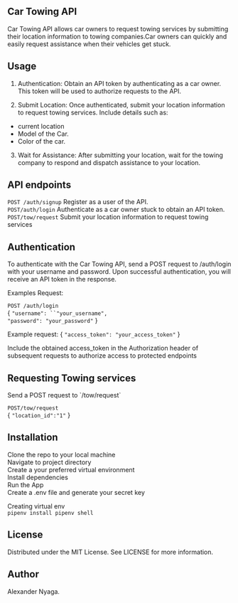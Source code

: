 ## Car Towing API
<p>Car Towing API allows car owners to request towing services by submitting their location information to towing companies.Car owners can quickly and easily request assistance when their vehicles get stuck.</p>

## Usage
1. Authentication:  Obtain an API token by authenticating as a car owner. This token will be used to authorize requests to the API. <br>

2. Submit Location: Once authenticated, submit your location information to request towing services. Include details such as: <br>
  * current location <br>
  * Model of the Car.<br>
  * Color of the car.<br>


 3. <p> Wait for Assistance: After submitting your location, wait for the towing company to respond and dispatch assistance to your location.</p>

 ## API endpoints
 `POST /auth/signup` Register as a user of the API.<br>
 `POST/auth/login`  Authenticate as a car owner stuck to obtain an API token.<br>
 `POST/tow/request` Submit your location information to request towing services <br>

 ## Authentication

 <p> To authenticate with the Car Towing API, send a POST request to /auth/login with your username and password. Upon successful authentication, you will receive an API token in the response.</p>

Examples Request:

`POST /auth/login`<br>
        {
            `"username": ``"your_username",` <br>
            `"password": "your_password"`
        }

Example request:
{
    `"access_token": "your_access_token"`
}
<p>Include the obtained access_token in the Authorization header of subsequent requests to authorize access to protected endpoints</p>


## Requesting Towing services
 <p>Send a POST request to `/tow/request`</p>

 `POST/tow/request`<br>
  {
    `"location_id":"1"`
  }

## Installation

Clone the repo to your local machine<br>
Navigate to project directory<br>
Create a your preferred virtual environment<br>
Install dependencies<br>
Run the App<br>
Create a .env file and generate your secret key<br>

Creating virtual env <br>
`pipenv install pipenv shell`

## License 
Distributed under the MIT License. See LICENSE for more information.

 ## Author
 Alexander Nyaga.










